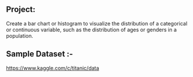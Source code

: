 ## Project:
Create a bar chart or histogram to visualize the distribution of a categorical or continuous variable, such as the distribution of ages or genders in a population.

## Sample Dataset :-
https://www.kaggle.com/c/titanic/data

